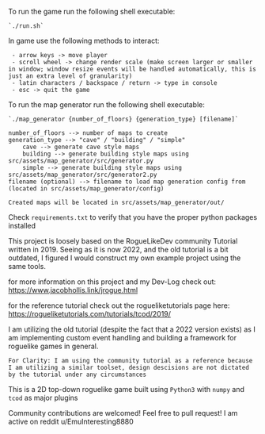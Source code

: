 To run the game run the following shell executable:

	`./run.sh`

In game use the following methods to interact:
	
	 - arrow keys -> move player
	 - scroll wheel -> change render scale (make screen larger or smaller in window; window resize events will be handled automatically, this is just an extra level of granularity)
	 - latin characters / backspace / return -> type in console
	 - esc -> quit the game

To run the map generator run the following shell executable:

	`./map_generator {number_of_floors} {generation_type} [filename]`

	number_of_floors --> number of maps to create
	generation_type --> "cave" / "building" / "simple" 
		cave --> generate cave style maps
		building --> generate building style maps using src/assets/map_generator/src/generator.py
		simple --> generate building style maps using src/assets/map_generator/src/generator2.py
	filename (optional) --> filename to load map generation config from (located in src/assets/map_generator/config)

	Created maps will be located in src/assets/map_generator/out/

Check `requirements.txt` to verify that you have the proper python packages installed

This project is loosely based on the RogueLikeDev community Tutorial written in 2019. Seeing as it is now 2022, and the old tutorial is a bit outdated, I figured I would construct my own example project using the same tools.

for more information on this project and my Dev-Log check out: https://www.jacobhollis.link/jrogue.html

for the reference tutorial check out the rogueliketutorials page here: https://rogueliketutorials.com/tutorials/tcod/2019/

I am utilizing the old tutorial (despite the fact that a 2022 version exists) as I am implementing custom event handling and building a framework for roguelike games in general.
	
	For Clarity: I am using the community tutorial as a reference because I am utilizing a similar toolset, design descisions are not dictated by the tutorial under any circumstances

This is a 2D top-down roguelike game built using `Python3` with `numpy` and `tcod` as major plugins

Community contributions are welcomed! Feel free to pull request!
	I am active on reddit u/EmuInteresting8880
